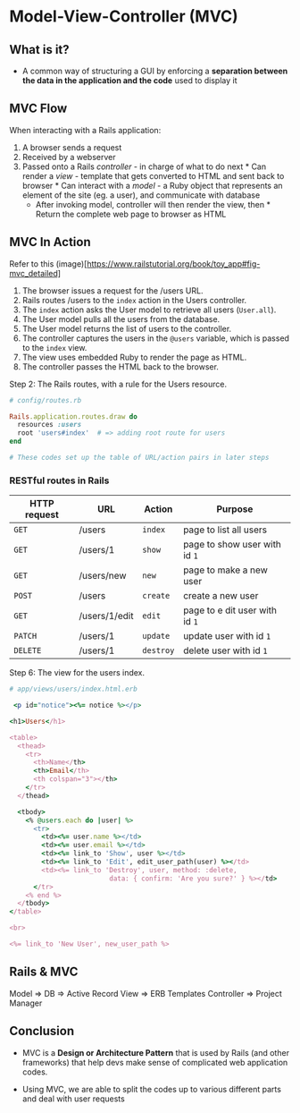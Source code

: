 # Model-View-Controller (MVC)

## What is it?
* A common way of structuring a GUI by enforcing a **separation between the data in the application and the code** used to display it

## MVC Flow
When interacting with a Rails application:
  1. A browser sends a request
  2. Received by a webserver
  3. Passed onto a Rails *controller* - in charge of what to do next
    * Can render a *view* - template that gets converted to HTML and sent  back to browser
    * Can interact with a *model* - a Ruby object that represents an element of the site (eg. a user), and communicate with database
      * After invoking model, controller will then render the view, then
    * Return the complete web page to browser as HTML

## MVC In Action

Refer to this (image)[https://www.railstutorial.org/book/toy_app#fig-mvc_detailed]

1. The browser issues a request for the /users URL.
2. Rails routes /users to the `index` action in the Users controller.
3. The `index` action asks the User model to retrieve all users (`User.all`).
4. The User model pulls all the users from the database.
5. The User model returns the list of users to the controller.
6. The controller captures the users in the `@users` variable, which is passed to the `index` view.
7. The view uses embedded Ruby to render the page as HTML.
8. The controller passes the HTML back to the browser.

Step 2: The Rails routes, with a rule for the Users resource.
```rb
# config/routes.rb

Rails.application.routes.draw do
  resources :users
  root 'users#index'  # => adding root route for users
end

# These codes set up the table of URL/action pairs in later steps
```

### RESTful routes in Rails

| HTTP request | URL           | Action    | Purpose                       |
|---	         |---	           |---	       |---	                           |
| `GET`  	     | /users  	     | `index`   | page to list all users        |
| `GET`        | /users/1  	   | `show`  	 | page to show user with id `1` |
| `GET`  	     | /users/new    | `new` 	   | page to make a new user       |
| `POST`       | /users  	     | `create`  | create a new user             |
| `GET`        | /users/1/edit | `edit` 	 | page to e dit user with id `1`|
| `PATCH`  	   | /users/1  	   | `update`  | update user with id `1`       |
| `DELETE`     | /users/1  	   | `destroy` | delete user with id `1`       |


Step 6: The view for the users index.
```rb
# app/views/users/index.html.erb

 <p id="notice"><%= notice %></p>

<h1>Users</h1>

<table>
  <thead>
    <tr>
      <th>Name</th>
      <th>Email</th>
      <th colspan="3"></th>
    </tr>
  </thead>

  <tbody>
    <% @users.each do |user| %>
      <tr>
        <td><%= user.name %></td>
        <td><%= user.email %></td>
        <td><%= link_to 'Show', user %></td>
        <td><%= link_to 'Edit', edit_user_path(user) %></td>
        <td><%= link_to 'Destroy', user, method: :delete,
                         data: { confirm: 'Are you sure?' } %></td>
      </tr>
    <% end %>
  </tbody>
</table>

<br>

<%= link_to 'New User', new_user_path %>
```

## Rails & MVC
 
Model       => DB => Active Record
View        => ERB Templates
Controller  => Project Manager

## Conclusion 

* MVC is a **Design or Architecture Pattern** that is used by Rails (and other frameworks) that help devs make sense of complicated web application codes.

* Using MVC, we are able to split the codes up to various different parts and deal with user requests
